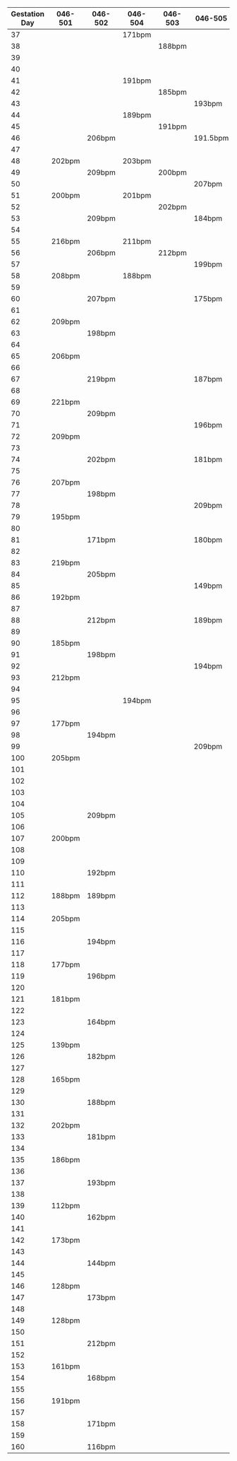 
| Gestation Day | 046-501 |	046-502 | 046-504 |	046-503 | 046-505 |	046-506 | 046-507 | 046-508 |
| --- | --- | --- | --- | --- | --- | --- | --- | --- |
| 37 | | | 171bpm | | | | | |				
| 38 | | | | 188bpm| | 178bpm | | |	
| 39 |								
| 40 |							
| 41 | | | 191bpm | | | | | |							
| 42 | | | | 185bpm | | 183bpm | | |		
| 43 | | | | | 193bpm | | 183bpm | |	
| 44 | | | 189bpm | | | | | |				
| 45 | | | | 191bpm | | 199bpm | 213bpm | 187bpm |
| 46 | | 206bpm | | | 191.5bpm | | | |			
| 47 | | | | | | | | 200bpm |
| 48 | 202bpm | | 203bpm | | | | | |					
| 49 |	|	209bpm | | 200bpm |	|	202bpm | | |		
| 50 | | | | | 207bpm | 211bpm | |
| 51 | 200bpm |	| 201bpm | | | | | |				
| 52 | | | | 202bpm | | 205bpm | | 199bpm |
| 53 | | 209bpm | | | 184bpm | | 207bpm |	 |
| 54 |								
| 55 | 216bpm |	| 211bpm | | | | | |			
| 56 | | 206bpm | | 212bpm | | | | |				
| 57 | | | | | 199bpm |	206bpm | 226bpm | |	
| 58 | 208bpm | | 188bpm | | | | | |					
| 59 | | | | | | 196bpm | |	225bpm |
| 60 | | 207bpm | | | 175bpm | | 200bpm |
| 61 |								
| 62 | 209bpm| | | | | | | 209bpm |
| 63 | | 198bpm | | | | 178bpm| | |		
| 64 |								
| 65 | 206bpm | | | | | | | |						
| 66 | | | | | | 203bpm | | |	
| 67 | | 219bpm | | | 187bpm | | | |		
| 68 |								
| 69 | 221bpm |							
| 70 | | 209bpm | | | | 187bpm | | |		
| 71 | | | | | 196bpm |		
| 72 | 209bpm |						
| 73 | | | | | | | | 190bpm |
| 74 | | 202bpm | | | 181bpm |			
| 75 | | | | | | | | 186bpm |
| 76 | 207bpm |							
| 77 | | 198bpm |	| | | 200bpm |		
| 78 | | | | | 209bpm |			
| 79 | 195bpm |							
| 80 | | | | | | 199bpm |	
| 81 | | 171bpm | | | 180bpm |		
| 82 | | | | | | | | 220bpm |
| 83 | 219bpm |						
| 84 | | 205bpm | | | | 201bpm |	
| 85 | | | | | 149bpm |			
| 86 | 192bpm |						
| 87 | | | | | | | | 216bpm |
| 88 | | 212bpm | | | 189bpm |			
| 89 |								
| 90 | 185bpm | | | | | | | 204bpm |
| 91 | | 198bpm | | | | 182bpm |		
| 92 | | | | | 194bpm |			
| 93 | 212bpm |						
| 94 | | | | | | 187bpm | | 201bpm |
| 95 | | | 194bpm | | | 207bpm |			
| 96 |								
| 97 | 177bpm | | | | | | | 176bpm |
| 98 | | 194bpm | | | | 192bpm |		
| 99 | | | | | 209bpm |		
| 100 | 205bpm |						
| 101 |								
| 102 | | | | | | | | 184bpm |
| 103 |								
| 104 | | | | | | | | 174bpm |
| 105 | | 209bpm | | | | 186bpm |	
| 106 |							
| 107 | 200bpm | | | | | 172bpm |	
| 108 | | | | | | | | 203bpm |
| 109 |								
| 110 | | 192bpm |					
| 111 |							
| 112 | 188bpm | 189bpm | | | | 176bpm |		
| 113 |								
| 114 |	205bpm |							
| 115 |	| | | | | | | 198bpm |
| 116 | | 194bpm |						
| 117 |								
| 118 | 177bpm | | | | | | | 185bpm |
| 119 | | 196bpm | | | | 177bpm |		
| 120 |								
| 121 |	181bpm |						
| 122 | | | | | | 183bpm |	
| 123 | | 164bpm |						
| 124 |								
| 125 | 139bpm | | | | | | | 197bpm |
| 126 | | 182bpm |						
| 127 |								
| 128 | 165bpm |							
| 129 | | | | | | | | 186bpm |
| 130	| | 188bpm |						
| 131	|							
| 132	|	202bpm | | | | | | | 189.3bpm |
| 133	|	 | 181bpm | | | | 157bpm |		
| 134	|								
| 135	| 186bpm | | | | | 170bpm |		
| 136	| | | | | | | |180bpm |
| 137	| | 193bpm |						
| 138	|								
| 139	| 112bpm | | | | | | | 205.3bpm |
| 140 | | 162bpm |						
| 141 |								
| 142 |	173bpm | | | | | 186bpm |	
| 143 | | | | | | | | 206bpm |
| 144 | | 144bpm |						
| 145 |							
| 146 | 128bpm | | | | | | | 219.6bpm |
| 147 | | 173bpm | | | | 183bpm |	
| 148 |							
| 149 |	128bpm |							
| 150 | | | | | | 155bpm | | 184bpm |
| 151 | | 212bpm |						
| 152 |								
| 153 | 161bpm | | | | | | | 192bpm |
| 154 | | 168bpm | | | | 188bpm |	
| 155 |								
| 156 | 191bpm |							
| 157 | | | | | |	172bpm | | 182bpm |
| 158 | | 171bpm |	| | | 174bpm |		
| 159 | | | | | | | | 179bpm |
| 160 | | 116bpm |						
